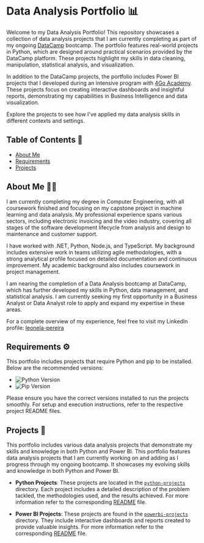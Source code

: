 # Data Analysis Portfolio 📊

Welcome to my Data Analysis Portfolio! This repository showcases a collection of data analysis projects that I am currently completing as part of my ongoing [DataCamp](https://app.datacamp.com/) bootcamp. The portfolio features real-world projects in Python, which are designed around practical scenarios provided by the DataCamp platform. These projects highlight my skills in data cleaning, manipulation, statistical analysis, and visualization.

In addition to the DataCamp projects, the portfolio includes Power BI projects that I developed during an intensive program with [4Go Academy](https://4goacademy.com/). These projects focus on creating interactive dashboards and insightful reports, demonstrating my capabilities in Business Intelligence and data visualization.

Explore the projects to see how I've applied my data analysis skills in different contexts and settings.


## Table of Contents 📑

- [About Me](#about-me)
- [Requirements](#requirements)
- [Projects](#projects)


## About Me 👩‍💻

I am currently completing my degree in Computer Engineering, with all coursework finished and focusing on my capstone project in machine learning and data analysis. My professional experience spans various sectors, including electronic invoicing and the video industry, covering all stages of the software development lifecycle from analysis and design to maintenance and customer support.

I have worked with .NET, Python, Node.js, and TypeScript. My background includes extensive work in teams utilizing agile methodologies, with a strong analytical profile focused on detailed documentation and continuous improvement. My academic background also includes coursework in project management.

I am nearing the completion of a Data Analysis bootcamp at DataCamp, which has further developed my skills in Python, data management, and statistical analysis. I am currently seeking my first opportunity in a Business Analyst or Data Analyst role to apply and expand my expertise in these areas.

For a complete overview of my experience, feel free to visit my LinkedIn profile: [leonela-pereira](https://www.linkedin.com/in/leonela-pereira/)


## Requirements ⚙️

This portfolio includes projects that require Python and pip to be installed. Below are the recommended versions:
- ![Python Version](https://img.shields.io/badge/python-3.12.3-darkgreen)
- ![Pip Version](https://img.shields.io/badge/pip-24.2-darkgreen)

Please ensure you have the correct versions installed to run the projects smoothly. For setup and execution instructions, refer to the respective project README files.


## Projects 📂

This portfolio includes various data analysis projects that demonstrate my skills and knowledge in both Python and Power BI.
This portfolio features data analysis projects that I am currently working on and adding as I progress through my ongoing bootcamp. It showcases my evolving skills and knowledge in both Python and Power BI.

- **Python Projects**: These projects are located in the [`python-projects`](./projects/python-projects/) directory. Each project includes a detailed description of the problem tackled, the methodologies used, and the results achieved. For more information refer to the corresponding [README](./projects/python-projects/README.md) file.

- **Power BI Projects**: These projects are found in the [`powerbi-projects`](./projects/powerbi-projects/) directory. They include interactive dashboards and reports created to provide valuable insights. For more information refer to the corresponding [README](./projects/powerbi-projects/README.md) file.
